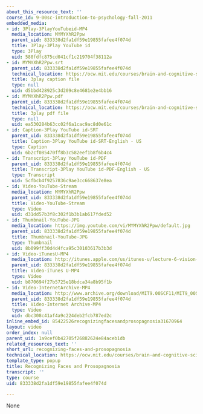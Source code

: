```yaml
---
about_this_resource_text: ''
course_id: 9-00sc-introduction-to-psychology-fall-2011
embedded_media:
- id: 3Play-3PlayYouTubeid-MP4
  media_location: MYMYXhR2Ppw
  parent_uid: 833338d2fa1df59e19855fafee4f074d
  title: 3Play-3Play YouTube id
  type: 3Play
  uid: 580fdfc875cd041cf1c219704f38112a
- id: MYMYXhR2Ppw.srt
  parent_uid: 833338d2fa1df59e19855fafee4f074d
  technical_location: https://ocw.mit.edu/courses/brain-and-cognitive-sciences/9-00sc-introduction-to-psychology-fall-2011/vision-ii/recognizing-faces-and-prosopagnosia/MYMYXhR2Ppw.srt
  title: 3play caption file
  type: null
  uid: d5bbd428925c3d209c8e4681e2e4bb16
- id: MYMYXhR2Ppw.pdf
  parent_uid: 833338d2fa1df59e19855fafee4f074d
  technical_location: https://ocw.mit.edu/courses/brain-and-cognitive-sciences/9-00sc-introduction-to-psychology-fall-2011/vision-ii/recognizing-faces-and-prosopagnosia/MYMYXhR2Ppw.pdf
  title: 3play pdf file
  type: null
  uid: ea530284b63cc02f6a1cac9ac8d0e61c
- id: Caption-3Play YouTube id-SRT
  parent_uid: 833338d2fa1df59e19855fafee4f074d
  title: Caption-3Play YouTube id-SRT-English - US
  type: Caption
  uid: 6b2cf085470ff8b3c582eef1b8f6b4c4
- id: Transcript-3Play YouTube id-PDF
  parent_uid: 833338d2fa1df59e19855fafee4f074d
  title: Transcript-3Play YouTube id-PDF-English - US
  type: Transcript
  uid: 5cfbcb4f9257836c9ae3cc668637e8ea
- id: Video-YouTube-Stream
  media_location: MYMYXhR2Ppw
  parent_uid: 833338d2fa1df59e19855fafee4f074d
  title: Video-YouTube-Stream
  type: Video
  uid: d31dd57b3f8c302f1b3b1ab617fded52
- id: Thumbnail-YouTube-JPG
  media_location: https://img.youtube.com/vi/MYMYXhR2Ppw/default.jpg
  parent_uid: 833338d2fa1df59e19855fafee4f074d
  title: Thumbnail-YouTube-JPG
  type: Thumbnail
  uid: 8b099ff30d4d4fca95c30103617b3b3d
- id: Video-iTunesU-MP4
  media_location: http://itunes.apple.com/us/itunes-u/lecture-6-vision-2/id501335817?i=111090467
  parent_uid: 833338d2fa1df59e19855fafee4f074d
  title: Video-iTunes U-MP4
  type: Video
  uid: b870694f27b5725e18bdca34a8b95f1b
- id: Video-InternetArchive-MP4
  media_location: http://www.archive.org/download/MIT9.00SCF11/MIT9_00SCF11_lec06_300k.mp4
  parent_uid: 833338d2fa1df59e19855fafee4f074d
  title: Video-Internet Archive-MP4
  type: Video
  uid: dbc308c41af4a9c224deb2fcb787ed2c
inline_embed_id: 85422526recognizingfacesandprosopagnosia31670964
layout: video
order_index: null
parent_uid: 1a9cef0b42705f26882624e84aceb1db
related_resources_text: ''
short_url: recognizing-faces-and-prosopagnosia
technical_location: https://ocw.mit.edu/courses/brain-and-cognitive-sciences/9-00sc-introduction-to-psychology-fall-2011/vision-ii/recognizing-faces-and-prosopagnosia
template_type: popup
title: Recognizing Faces and Prosopagnosia
transcript: ''
type: course
uid: 833338d2fa1df59e19855fafee4f074d

---
```

None
